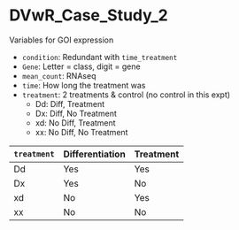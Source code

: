 # DVwR_Case_Study_2

Variables for GOI expression

- `condition`: Redundant with `time_treatment`
- `Gene`: Letter = class, digit = gene
- `mean_count`: RNAseq
- `time`: How long the treatment was
- `treatment`: 2 treatments & control (no control in this expt)
  - Dd:    Diff,    Treatment
  - Dx:    Diff, No Treatment
  - xd: No Diff,    Treatment
  - xx: No Diff, No Treatment 


| `treatment` | Differentiation | Treatment |
|-|-|-|
| Dd | Yes | Yes |
| Dx | Yes | No | 
| xd | No | Yes |
| xx | No | No |
